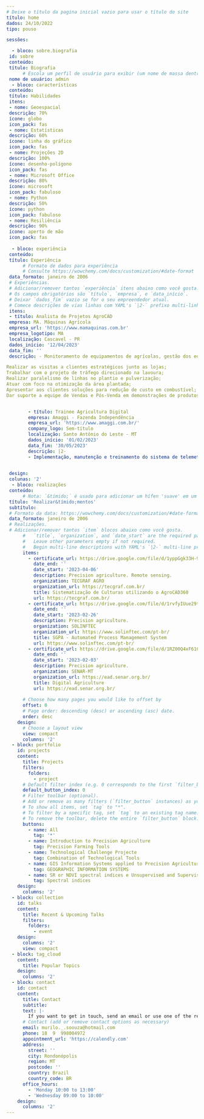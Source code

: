 ```yaml
---
# Deixe o título da pagina inicial vazio para usar o título do site
título: home
dados: 24/10/2022
tipo: pouso

sessões:

  - bloco: sobre.biografia
 id: sobre
 conteúdo:
 título: Biografia
      # Escola um perfil de usuário para exibir (um nome de massa dentrada `conteúdo/autores/`)
 nome de usuário: admin
  - bloco: características
 conteúdo:
 título: Habilidades
 itens:
 - nome: Geoespacial
 descrição: 70%
 ícone: globo
 icon_pack: fas
 - nome: Estatísticas
 descrição: 60%
 ícone: linha do gráfico
 icon_pack: fas
 - nome: Projeções 2D
 descrição: 100%
 ícone: desenho-polígono
 icon_pack: fas
 - nome: Microsoft Office
 descrição: 80%
 ícone: microsoft
 icon_pack: fabuloso
 - nome: Python
 descrição: 50%
 ícone: python
 icon_pack: fabuloso
 - nome: Resiliência
 descrição: 90%
 ícone: aperto de mão
 icon_pack: fas
    
  - bloco: experiência
 conteúdo:
 título: Experiência
      # Formato de dados para experiência
      # Consulte https://wowchemy.com/docs/customization/#date-format
 data_formato: janeiro de 2006
 # Experiências.
 # Adicionar/remover tantos `experiência` itens abaixo como você gosta.
 # Os campos obrigatórios são `título`, `empresa`, e `data_início`.
 # Deixar `dados_fim` vazio se for o seu empreendedor atual.
 # Comece descrições de vias linhas com YAML's `|2-` prefixo multi-linha.
 itens:
 - título: Analista de Projetos AgroCAD
 empresa: MA. Máquinas Agrícola
 empresa_url: 'https://www.mamaquinas.com.br'
 empresa_logotipo: MA
 localização: Cascavel - PR 
 dados_início: '12/04/2023'
 data_fim: ''
 descrição: - Monitoramento de equipamentos de agrícolas, gestão dos equipamentos agrícolas ativos, controle de todas as informações referente a monitoramento de equipamentos, contato proativo à clientes e venda de valor da tecnologia ao cliente.

Realizar as visitas a clientes estratégicos junto as lojas; 
Trabalhar com o projeto de tráfego direcionado na lavoura; 
Realizar paralelismo de linhas no plantio e pulverização; 
Atuar com foco na otimização da área plantada; 
Apresentar aos clientes soluções para redução de custo em combustível; 
Dar suporte a equipe de Vendas e Pós-Venda em demonstrações de produtos de tecnologia com Agrocad.


        - título: Trainee Agricultura Digital 
        empresa: Amaggi - Fazenda Independência
        empresa_url: 'https://www.amaggi.com.br/'
        company_logo: Sem-título
        localização: Santo Antônio do Leste - MT
        dados_início: '01/02/2023'
        data_fim: '30/05/2023'
        descrição: |2-
        - Implementação, manutenção e treinamento do sistema de telemetria; Projetos de linhas de plantio (controle de tráfego de operações); Conservação e manutenção de estações perigosas; Configuração de aplicação de taxa variável por pulverização e semeadora; Ferramentação (GIS): Produtividade, chuva e mapas temáticos; Configuração e configuração de monitores; Elaboração de relatórios e análise de indicadores operacionais; Calibração da folha de fertilizantes; Medição do bico de pulverização de suporte com ferramenta digital;
        

 design:
 colunas: '2'
  - bloco: realizações
 conteúdo:
      # Nota: `&tímido;` é usado para adicionar um hífen 'suave' em um cabeçalho longo.
 título: 'Realizar&tímido;mentos'
 subtítulo:
 # Formato da data: https://wowchemy.com/docs/customization/#date-format
 data_formato: janeiro de 2006
 # Realizações.
 # Adicionar/remover tantos `item` blocos abaixo como você gosta.
      #   `title`, `organization`, and `date_start` are the required parameters.
      #   Leave other parameters empty if not required.
      #   Begin multi-line descriptions with YAML's `|2-` multi-line prefix.
      items:
        - certificate_url: https://drive.google.com/file/d/1yppGgk33H-9vP61uUZs5wJaD-EY4aS9x/view
          date_end: ''
          date_start: '2023-04-06'
          description: Precision agriculture. Remote sensing.
          organization: TECGRAF AGRO
          organization_url: https://tecgraf.com.br/
          title: Sistematização de Culturas utilizando o AgroCAD360 
          url: https://tecgraf.com.br/
        - certificate_url: https://drive.google.com/file/d/1rvfyIUue29tVa2Hy7k0WG8n0nb2QWM8Y/view?usp=drivesdk
          date_end: ''
          date_start: '2023-02-26'
          description: Precision agriculture.
          organization: SOLINFTEC
          organization_url: https://www.solinftec.com/pt-br/
          title: SGPA - Automated Process Management System
          url: https://www.solinftec.com/pt-br/
        - certificate_url: https://drive.google.com/file/d/1RZ00Q4xF61CdHhBP260RmpYuYp9F8LL-/view
          date_end: ''
          date_start: '2023-02-03'
          description: Precision agriculture.
          organization: SENAR-MT
          organization_url: https://ead.senar.org.br/
          title: Digital Agriculture
          url: https://ead.senar.org.br/
   
      # Choose how many pages you would like to offset by
      offset: 0
      # Page order: descending (desc) or ascending (asc) date.
      order: desc
    design:
      # Choose a layout view
      view: compact
      columns: '2'
  - block: portfolio
    id: projects
    content:
      title: Projects
      filters:
        folders:
          - project
      # Default filter index (e.g. 0 corresponds to the first `filter_button` instance below).
      default_button_index: 0
      # Filter toolbar (optional).
      # Add or remove as many filters (`filter_button` instances) as you like.
      # To show all items, set `tag` to "*".
      # To filter by a specific tag, set `tag` to an existing tag name.
      # To remove the toolbar, delete the entire `filter_button` block.
      buttons:
        - name: All
          tag: '*'
        - name: Introduction to Precision Agriculture
          tag: Precision Farming Tools
        - name: Technological Challenge Projecte
          tag: Combination of Technological Tools  
        - name: GIS Information Systems applied to Precision Agriculture
          tag: GEOGRAPHIC INFORMATION SYSTEMS
        - name: SR or NDVI spectral indices e Unsupervised and Supervised Classification
          tag: Spectral indices
    design:
      columns: '2'
  - block: collection
    id: talks
    content:
      title: Recent & Upcoming Talks
      filters:
        folders:
          - event
    design:
      columns: '2'
      view: compact
  - block: tag_cloud
    content:
      title: Popular Topics
    design:
      columns: '2'
  - block: contact
    id: contact
    content:
      title: Contact
      subtitle:
      text: |-
        If you want to get in touch, send an email or use one of the resources indicated in this page.
      # Contact (add or remove contact options as necessary)
      email: murilo._.soouza@hotmail.com
      phone: 18  9  998004972
      appointment_url: 'https://calendly.com'
      address:
        street: ''
        city: Rondonópolis
        region: MT
        postcode: ''
        country: Brazil
        country_code: BR
      office_hours:
        - 'Monday 10:00 to 13:00'
        - 'Wednesday 09:00 to 10:00'
    design:
      columns: '2'
---
```

